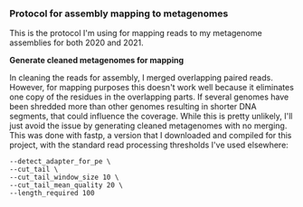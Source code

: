 ### Protocol for assembly mapping to metagenomes

This is the protocol I'm using for mapping reads to my metagenome assemblies for both 2020 and 2021.

**Generate cleaned metagenomes for mapping**

In cleaning the reads for assembly, I merged overlapping paired reads.
However, for mapping purposes this doesn't work well because it eliminates one copy of the residues in the overlapping parts.
If several genomes have been shredded more than other genomes resulting in shorter DNA segments, that could influence the coverage.
While this is pretty unlikely, I'll just avoid the issue by generating cleaned metagenomes with no merging.
This was done with fastp, a version that I downloaded and compiled for this project, with the standard read processing thresholds I've used elsewhere:

```
--detect_adapter_for_pe \
--cut_tail \
--cut_tail_window_size 10 \
--cut_tail_mean_quality 20 \
--length_required 100
```
